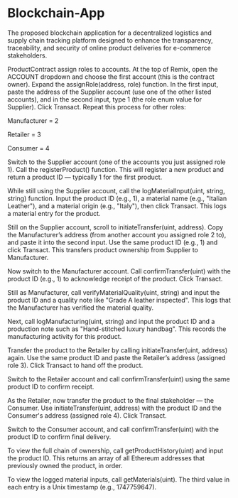 # Blockchain-App
The proposed blockchain application for a decentralized logistics and supply chain tracking platform designed to enhance the transparency, traceability, and security of online product deliveries for e-commerce stakeholders. 

ProductContract
assign roles to accounts. At the top of Remix, open the ACCOUNT dropdown and choose the first account (this is the contract owner). Expand the assignRole(address, role) function. In the first input, paste the address of the Supplier account (use one of the other listed accounts), and in the second input, type 1 (the role enum value for Supplier). Click Transact. Repeat this process for other roles:

Manufacturer = 2

Retailer = 3

Consumer = 4

Switch to the Supplier account (one of the accounts you just assigned role 1). Call the registerProduct() function. This will register a new product and return a product ID — typically 1 for the first product.

While still using the Supplier account, call the logMaterialInput(uint, string, string) function. Input the product ID (e.g., 1), a material name (e.g., "Italian Leather"), and a material origin (e.g., "Italy"), then click Transact. This logs a material entry for the product.

Still on the Supplier account, scroll to initiateTransfer(uint, address). Copy the Manufacturer’s address (from another account you assigned role 2 to), and paste it into the second input. Use the same product ID (e.g., 1) and click Transact. This transfers product ownership from Supplier to Manufacturer.

Now switch to the Manufacturer account. Call confirmTransfer(uint) with the product ID (e.g., 1) to acknowledge receipt of the product. Click Transact.

Still as Manufacturer, call verifyMaterialQuality(uint, string) and input the product ID and a quality note like "Grade A leather inspected". This logs that the Manufacturer has verified the material quality.

Next, call logManufacturing(uint, string) and input the product ID and a production note such as "Hand-stitched luxury handbag". This records the manufacturing activity for this product.

Transfer the product to the Retailer by calling initiateTransfer(uint, address) again. Use the same product ID and paste the Retailer’s address (assigned role 3). Click Transact to hand off the product.

Switch to the Retailer account and call confirmTransfer(uint) using the same product ID to confirm receipt.

As the Retailer, now transfer the product to the final stakeholder — the Consumer. Use initiateTransfer(uint, address) with the product ID and the Consumer's address (assigned role 4). Click Transact.

Switch to the Consumer account, and call confirmTransfer(uint) with the product ID to confirm final delivery.

To view the full chain of ownership, call getProductHistory(uint) and input the product ID. This returns an array of all Ethereum addresses that previously owned the product, in order.

To view the logged material inputs, call getMaterials(uint). The third value in each entry is a Unix timestamp (e.g., 1747759647).

